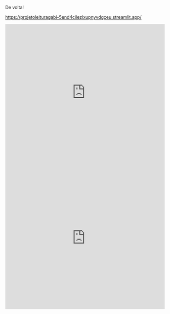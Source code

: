 De volta!

https://projetoleituragabi-5end4cilezlxupnyvdgceu.streamlit.app/


<iframe
  src="https://projetoleituragabi-5end4cilezlxupnyvdgceu.streamlit.app?embed=true"
  height="450"
  style="width:100%;border:none;"
></iframe>


<iframe
  src="https://30days.streamlit.app/?embed=true"
  height="450"
  style="width:100%;border:none;"
></iframe>
